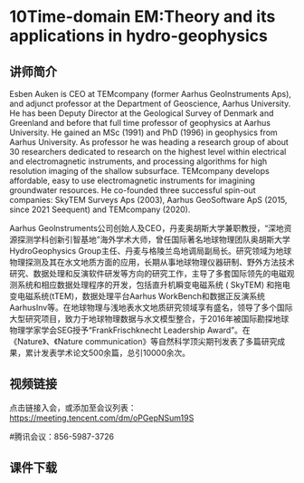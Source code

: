 # 10Time-domain EM:Theory and its applications in hydro-geophysics
## 讲师简介
Esben Auken is CEO at TEMcompany (former Aarhus GeoInstruments Aps), and adjunct professor at the Department of Geoscience, Aarhus University. He has been Deputy Director at the Geological Survey of Denmark and Greenland and before that full time professor of geophysics at Aarhus University. He gained an MSc (1991) and PhD (1996) in geophysics from Aarhus University. As professor he was heading a research group of about 30 researchers dedicated to research on the highest level within electrical and electromagnetic instruments, and processing algorithms for high resolution imaging of the shallow subsurface. TEMcompany develops affordable, easy to use electromagnetic instruments for imagining groundwater resources. He co-founded three successful spin-out companies: SkyTEM Surveys Aps (2003), Aarhus GeoSoftware ApS (2015, since 2021 Seequent) and TEMcompany (2020).

Aarhus Geolnstruments公司创始人及CEO，丹麦奥胡斯大学兼职教授，“深地资源探测学科创新引智基地”海外学术大师，曾任国际著名地球物理团队奥胡斯大学HydroGeophysics Group主任、丹麦与格陵兰岛地调局副局长。研究领域为地球物理探测及其在水文地质方面的应用，长期从事地球物理仪器研制、野外方法技术研究、数据处理和反演软件研发等方向的研究工作，主导了多套国际领先的电磁观测系统和相应数据处理程序的开发，包括直升机瞬变电磁系统 ( SkyTEM) 和拖电变电磁系统(tTEM)，数据处理平台Aarhus WorkBench和数据正反演系统AarhusInv等。在地球物理与浅地表水文地质研究领域享有盛名，领导了多个国际大型研究项目，致力于地球物理数据与水文模型整合，于2016年被国际勘探地球物理学家学会SEG授予“FrankFrischknecht Leadership Award”。在《Nature》、《Nature communication》等自然科学顶尖期刊发表了多篇研究成果，累计发表学术论文500余篇，总引10000余次。

## 视频链接
点击链接入会，或添加至会议列表：
https://meeting.tencent.com/dm/oPGepNSum19S

#腾讯会议：856-5987-3726

## 课件下载
